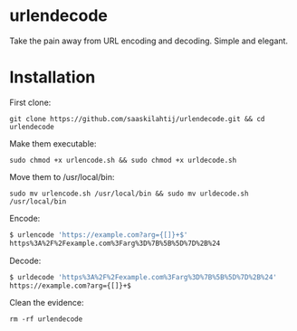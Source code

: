# urlendecode
Take the pain away from URL encoding and decoding. Simple and elegant.

# Installation

First clone:
```
git clone https://github.com/saaskilahtij/urlendecode.git && cd urlendecode
```
Make them executable:
```
sudo chmod +x urlencode.sh && sudo chmod +x urldecode.sh
```
Move them to /usr/local/bin:
```
sudo mv urlencode.sh /usr/local/bin && sudo mv urldecode.sh /usr/local/bin
```
Encode:
```bash
$ urlencode 'https://example.com?arg={[]}+$'
https%3A%2F%2Fexample.com%3Farg%3D%7B%5B%5D%7D%2B%24
```
Decode:
```bash
$ urldecode 'https%3A%2F%2Fexample.com%3Farg%3D%7B%5B%5D%7D%2B%24'
https://example.com?arg={[]}+$
```
Clean the evidence:
```
rm -rf urlendecode
```
